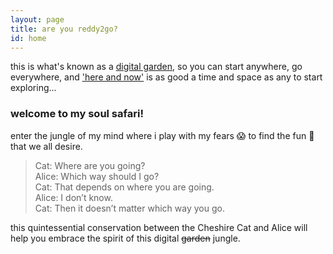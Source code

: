 ```yaml
---
layout: page
title: are you reddy2go?
id: home
---
```


<section class="callout">
	this is what's known as a <a href class="internal-link" src="/digital-garden">digital garden</a>, so you can start anywhere, go everywhere, and <a href class="internal-link" src="/here-and-now">'here and now'</a> is as good a time and space as any to start exploring...
</section>

### welcome to my soul safari! 
enter the jungle of my mind where i play with my fears 😱 to find the fun 🤩 that we all desire.

> Cat: Where are you going?<br/>
Alice: Which way should I go?<br/>
Cat: That depends on where you are going.<br/>
Alice: I don’t know.<br/>
Cat: Then it doesn’t matter which way you go.

this quintessential conservation between the Cheshire Cat and Alice will help you embrace the spirit of this digital ~~garden~~ jungle.